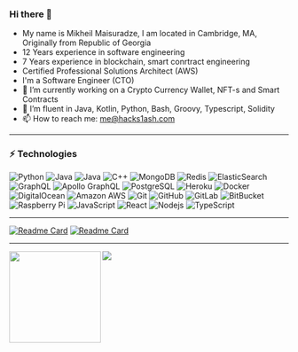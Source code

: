 ### Hi there 👋
- My name is Mikheil Maisuradze, I am located in Cambridge, MA, Originally from Republic of Georgia
- 12 Years experience in software engineering
- 7 Years experience in blockchain, smart conrtract engineering
- Certified Professional Solutions Architect (AWS)
- I'm a Software Engineer (CTO)
- 🔭 I’m currently working on a Crypto Currency Wallet, NFT-s and Smart Contracts
- 🌱 I’m fluent in Java, Kotlin, Python, Bash, Groovy, Typescript, Solidity
- 📫 How to reach me: me@hacks1ash.com
---

### ⚡ Technologies
![Python](https://img.shields.io/badge/-Python-black?style=flat-square&logo=Python)
![Java](https://img.shields.io/badge/-java-E34A86?style=flat-square&logo=java)
![Java](https://img.shields.io/badge/-kotlin-black?style=flat-square&logo=kotlin)
![C++](https://img.shields.io/badge/-C++-00599C?style=flat-square&logo=c)
![MongoDB](https://img.shields.io/badge/-MongoDB-black?style=flat-square&logo=mongodb)
![Redis](https://img.shields.io/badge/-Redis-black?style=flat-square&logo=Redis)
![ElasticSearch](https://img.shields.io/badge/-ElasticSearch-005571?style=flat-square&logo=elasticsearch)
![GraphQL](https://img.shields.io/badge/-GraphQL-E10098?style=flat-square&logo=graphql)
![Apollo GraphQL](https://img.shields.io/badge/-Apollo%20GraphQL-311C87?style=flat-square&logo=apollo-graphql)
![PostgreSQL](https://img.shields.io/badge/-PostgreSQL-orange?style=flat-square&logo=postgresql)
![Heroku](https://img.shields.io/badge/-Heroku-430098?style=flat-square&logo=heroku)
![Docker](https://img.shields.io/badge/-Docker-black?style=flat-square&logo=docker)
![DigitalOcean](https://img.shields.io/badge/-Digital%20Ocean-darkblue?style=flat-square&logo=digitalocean)
![Amazon AWS](https://img.shields.io/badge/Amazon%20AWS-232F3E?style=flat-square&logo=amazon-aws)
![Git](https://img.shields.io/badge/-Git-black?style=flat-square&logo=git)
![GitHub](https://img.shields.io/badge/-GitHub-181717?style=flat-square&logo=github)
![GitLab](https://img.shields.io/badge/-GitLab-FCA121?style=flat-square&logo=gitlab)
![BitBucket](https://img.shields.io/badge/-BitBucket-darkblue?style=flat-square&logo=bitbucket)
![Raspberry Pi](https://img.shields.io/badge/-Raspberry%20Pi-C51A4A?style=flat-square&logo=Raspberry-Pi)
![JavaScript](https://img.shields.io/badge/-JavaScript-black?style=flat-square&logo=javascript)
![React](https://img.shields.io/badge/-React-black?style=flat-square&logo=react)
![Nodejs](https://img.shields.io/badge/-Nodejs-black?style=flat-square&logo=Node.js)
![TypeScript](https://img.shields.io/badge/-TypeScript-red?style=flat-square&logo=typescript)

---

[![Readme Card](https://github-readme-stats.vercel.app/api/pin/?username=hacks1ash&repo=cryptocurrency-wallet&theme=dark)](https://github.com/hacks1ash/cryptocurrency-wallet)
[![Readme Card](https://github-readme-stats.vercel.app/api/pin/?username=hacks1ash&repo=keycloak-spring-boot-adapter&theme=dark)](https://github.com/hacks1ash/keycloak-spring-boot-adapter)


---
<div>
  <img height="165" align="left" src="https://github-readme-stats.vercel.app/api?username=hacks1ash&count_private=true&show_icons=true&include_all_commits=true&theme=dark" />
  <img src="https://github-readme-stats.vercel.app/api/top-langs/?username=hacks1ash&layout=compact&theme=dark&count_private=true" />
</div>
